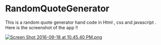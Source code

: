 # RandomQuoteGenerator
This is a random quote generator hand code in Html , css and javascript .
Here is the screenshot of the app !!


[![Screen Shot 2016-09-18 at 10.45.40 PM.png](https://s11.postimg.org/5anlw1av7/Screen_Shot_2016_09_18_at_10_45_40_PM.png)](https://postimg.org/image/dg5nu6z3z/)
